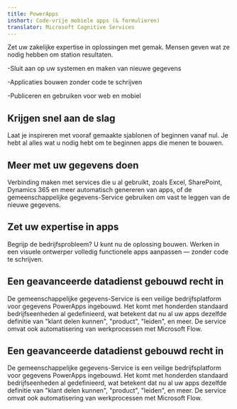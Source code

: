 ```yaml
---
title: PowerApps
inshort: Code-vrije mobiele apps (& formulieren)
translator: Microsoft Cognitive Services
---
```


Zet uw zakelijke expertise in oplossingen met gemak. Mensen geven wat ze nodig hebben om station resultaten.

-Sluit aan op uw systemen en maken van nieuwe gegevens

-Applicaties bouwen zonder code te schrijven

-Publiceren en gebruiken voor web en mobiel

## Krijgen snel aan de slag
Laat je inspireren met vooraf gemaakte sjablonen of beginnen vanaf nul. Je hebt al alles wat u nodig hebt om te beginnen apps die menen te bouwen.

## Meer met uw gegevens doen
Verbinding maken met services die u al gebruikt, zoals Excel, SharePoint, Dynamics 365 en meer automatisch genereren van apps, of de gemeenschappelijke gegevens-Service gebruiken om vast te leggen van de nieuwe gegevens.

## Zet uw expertise in apps
Begrijp de bedrijfsprobleem? U kunt nu de oplossing bouwen. Werken in een visuele ontwerper volledig functionele apps aanpassen — zonder code te schrijven.

## Een geavanceerde datadienst gebouwd recht in
De gemeenschappelijke gegevens-Service is een veilige bedrijfsplatform voor gegevens PowerApps ingebouwd. Het komt met honderden standaard bedrijfseenheden al gedefinieerd, wat betekent dat nu al uw apps dezelfde definitie van "klant delen kunnen", "product", "leiden", en meer. De service omvat ook automatisering van werkprocessen met Microsoft Flow.

## Een geavanceerde datadienst gebouwd recht in
De gemeenschappelijke gegevens-Service is een veilige bedrijfsplatform voor gegevens PowerApps ingebouwd. Het komt met honderden standaard bedrijfseenheden al gedefinieerd, wat betekent dat nu al uw apps dezelfde definitie van "klant delen kunnen", "product", "leiden", en meer. De service omvat ook automatisering van werkprocessen met Microsoft Flow.



